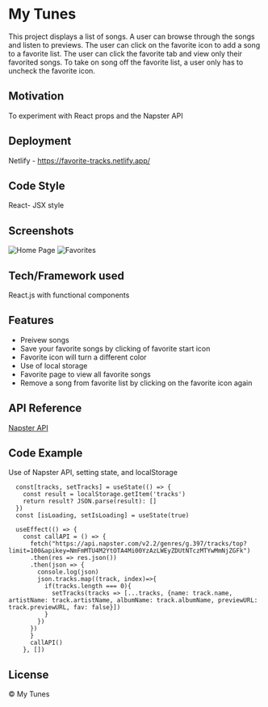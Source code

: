 # My Tunes
This project displays a list of songs. A user can browse through the songs and listen to previews. The user can click on the favorite icon to add a song to a favorite list. The user can click the favorite tab and view only their favorited songs. To take on song off the favorite list, a user only has to uncheck the favorite icon.

## Motivation
To experiment with React props and the Napster API

## Deployment

Netlify - https://favorite-tracks.netlify.app/

## Code Style
React- JSX style

## Screenshots
![Home Page](images/favorites.jpeg)
![Favorites](images/favorites.jpeg)

## Tech/Framework used

React.js with functional components

## Features

* Preivew songs
* Save your favorite songs by clicking of favorite start icon
* Favorite icon will turn a different color
* Use of local storage
* Favorite page to view all favorite songs
* Remove a song from favorite list by clicking on the favorite icon again


## API Reference

[Napster API](https://developer.napster.com/api/v2.2)

## Code Example 
Use of Napster API, setting state, and localStorage
```
  const[tracks, setTracks] = useState(() => {
    const result = localStorage.getItem('tracks')
    return result? JSON.parse(result): []
  })
  const [isLoading, setIsLoading] = useState(true)

  useEffect(() => {
    const callAPI = () => {
      fetch("https://api.napster.com/v2.2/genres/g.397/tracks/top?limit=100&apikey=NmFmMTU4M2YtOTA4Mi00YzAzLWEyZDUtNTczMTYwMmNjZGFk")
      .then(res => res.json())
      .then(json => {
        console.log(json)
        json.tracks.map((track, index)=>{
          if(tracks.length === 0){
            setTracks(tracks => [...tracks, {name: track.name, artistName: track.artistName, albumName: track.albumName, previewURL: track.previewURL, fav: false}])
          }
        })
      })
      }
      callAPI()
    }, [])
```

## License

© My Tunes
